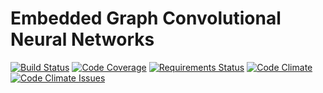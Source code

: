 # Embedded Graph Convolutional Neural Networks

[![Build Status][build-image]][build-url]
[![Code Coverage][coverage-image]][coverage-url]
[![Requirements Status][requirements-image]][requirements-url]
[![Code Climate][code-climate-image]][code-climate-url]
[![Code Climate Issues][code-climate-issues-image]][code-climate-issues-url]

[build-image]: https://travis-ci.org/rusty1s/embedded_gcnn.svg?branch=master
[build-url]: https://travis-ci.org/rusty1s/embedded_gcnn
[coverage-image]: https://img.shields.io/codecov/c/github/rusty1s/embedded_gcnn.svg
[coverage-url]: https://codecov.io/github/rusty1s/embedded_gcnn?branch=master
[requirements-image]: https://requires.io/github/rusty1s/embedded_gcnn/requirements.svg?branch=master
[requirements-url]: https://requires.io/github/rusty1s/embedded_gcnn/requirements/?branch=master
[code-climate-image]: https://codeclimate.com/github/rusty1s/embedded_gcnn/badges/gpa.svg
[code-climate-url]: https://codeclimate.com/github/rusty1s/embedded_gcnn
[code-climate-issues-image]: https://codeclimate.com/github/rusty1s/embedded_gcnn/badges/issue_count.svg
[code-climate-issues-url]: https://codeclimate.com/github/rusty1s/embedded_gcnn/issues
